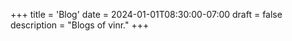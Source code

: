 +++
title = 'Blog'
date = 2024-01-01T08:30:00-07:00
draft = false
description = "Blogs of vinr."
+++
